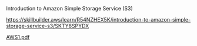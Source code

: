 Introduction to Amazon Simple Storage Service (S3)

https://skillbuilder.aws/learn/R54NZHEX5K/introduction-to-amazon-simple-storage-service-s3/SKTY8SPYDX

[AWS1.pdf](https://github.com/user-attachments/files/23146426/AWS1.pdf)
